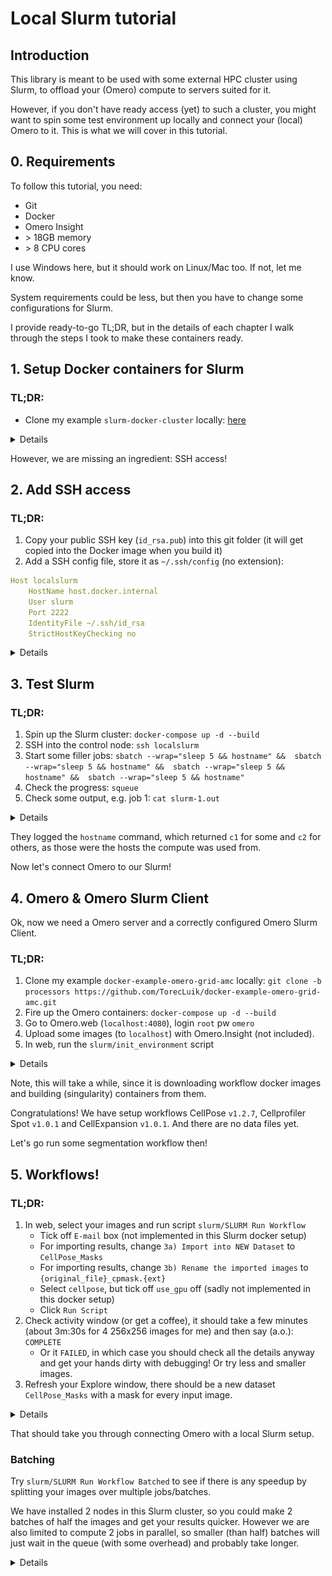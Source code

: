 # Local Slurm tutorial

## Introduction

This library is meant to be used with some external HPC cluster using Slurm, to offload your (Omero) compute to servers suited for it.

However, if you don't have ready access (yet) to such a cluster, you might want to spin some test environment up locally and connect your (local) Omero to it. 
This is what we will cover in this tutorial.

## 0. Requirements

To follow this tutorial, you need:
- Git
- Docker
- Omero Insight
- \> 18GB memory
- \> 8 CPU cores

I use Windows here, but it should work on Linux/Mac too. If not, let me know.

System requirements could be less, but then you have to change some configurations for Slurm.

I provide ready-to-go TL;DR, but in the details of each chapter I walk through the steps I took to make these containers ready.

## 1. Setup Docker containers for Slurm

### TL;DR:
- Clone my example `slurm-docker-cluster` locally: [here](https://github.com/TorecLuik/slurm-docker-cluster)




<details>
  <summary>Details</summary>

Always a good idea to stand on the shoulders of giants, so we want to spin up a ready-made Slurm container cluster. [Here on Github](https://github.com/giovtorres/slurm-docker-cluster) is a nice example with a open source license. It uses [Docker](https://www.docker.com/) containers and [Docker Compose](https://docs.docker.com/compose/) to easily orchestrate their interactions.

This setup will spin up a few separate containers (on the same computer) to make 1 slurm cluster:
- `slurmdbd`, the Slurm DataBase Daemon
- `slurmctld`, the Slurm Control Daemon, our entrypoint
- `mysql`, the actual database
- `c1` and `c2`, 2 compute nodes

Note: these compute nodes are not setup to use GPU, that is a whole other challenge that we will not get into. But even on CPU, Slurm can be useful for parallel processing and keeping track of a queue of jobs.

So let's clone this [repository](https://github.com/giovtorres/slurm-docker-cluster) to our local system:

```sh
git clone https://github.com/giovtorres/slurm-docker-cluster.git .
```

You can build and run these containers as described in their [README](https://github.com/giovtorres/slurm-docker-cluster/blob/master/README.md). Then you can already play around with Slurm that way, so try it out!
</details>

However, we are missing an ingredient: SSH access!

## 2. Add SSH access

### TL;DR:
1. Copy your public SSH key (`id_rsa.pub`) into this git folder (it will get copied into the Docker image when you build it)
2. Add a SSH config file, store it as `~/.ssh/config` (no extension):

```yaml
Host localslurm
	HostName host.docker.internal
	User slurm
	Port 2222
	IdentityFile ~/.ssh/id_rsa
	StrictHostKeyChecking no
```

<details>
  <summary>Details</summary>

We need to setup our library with SSH access between Omero and Slurm, but this is not built-in to these containers yet (because Docker actually has a built-in alternative, `docker exec`).

Luckily, people have already worked on SSH access into containers too, like [here](https://goteleport.com/blog/shell-access-docker-container-with-ssh-and-docker-exec/). So let's borrow their OpenSSH setup and add it to the _Dockerfile_ of the Slurm Control Daemon (`slurmctld`):

======= 2a. Make a new Dockerfile for the slurmctld =======

We want to combine the 2 Dockerfiles. However, one is `ubuntu` and the other is `rockylinux`. The biggest difference is that `rockylinux` uses the `yum` package manager to install software, instead of `apt`. We will stick to the Slurm image as the base image and just add the OpenSSH on top of it. 

Turns out, another difference is the use of `systemctld` causing all kinds of issues. 
So I spent the time to activate OpenSSH server on Rocky linux:

```dockerfile
FROM rockylinux:8

... # all the Slurm stuff from original Dockerfile ... 

## ------- Setup SSH ------
RUN yum update && yum install  openssh-server initscripts sudo -y
# Create a user “sshuser” and group “sshgroup”
# RUN groupadd sshgroup && useradd -ms /bin/bash -g sshgroup sshuser
# Create sshuser directory in home
RUN mkdir -p /home/slurm/.ssh
# Copy the ssh public key in the authorized_keys file. The idkey.pub below is a public key file you get from ssh-keygen. They are under ~/.ssh directory by default.
COPY id_rsa.pub /home/slurm/.ssh/authorized_keys
# change ownership of the key file. 
RUN chown slurm:slurm /home/slurm/.ssh/authorized_keys && chmod 600 /home/slurm/.ssh/authorized_keys
# Start SSH service
# RUN service ssh start
# RUN /etc/init.d/sshd start
RUN /usr/bin/ssh-keygen -A
# Expose docker port 22
EXPOSE 22
CMD ["/usr/sbin/sshd","-D"]
# CMD ["slurmdbd"]
```
We have replaced the `slurmdbd` command (CMD) with our setup from `sshdocker`, starting a ssh daemon (`sshd`) with our SSH public key associated to the `slurm` user
. 
This last part is important: to build this new version, you need to copy your public SSH key into this Docker image. 
This is performed in this line:
```dockerfile
# Copy the ssh public key in the authorized_keys file. The idkey.pub below is a public key file you get from ssh-keygen. They are under ~/.ssh directory by default.
COPY id_rsa.pub /home/<user>/.ssh/authorized_keys
```
So, you need to add your `id_rsa.pub` public key to this directory, so Docker can copy it when it builds the image.

Turns out, we also need to change the entrypoint script:

```sh
... # other stuff from script

if [ "$1" = "slurmctld" ]
then
    echo "---> Starting the MUNGE Authentication service (munged) ..."
    gosu munge /usr/sbin/munged

    echo "---> Starting SSH Daemon (sshd) ..."
    # exec /usr/bin/ssh-keygen -A
    exec /usr/sbin/sshd -D &
    exec rm /run/nologin &
    exec chmod 777 /data &

    echo "---> Waiting for slurmdbd to become active before starting slurmctld ..."

    ... # other stuff from script
```

We added the command to start the SSH daemon on the CTLD here, where it is actually called.
We also added some quick bugfixes to make the tutorial SSH work.
If you still run into issues with permissions in `/data`, login as superuser and also apply write access again.

======= 2b. Tell Docker Compose to use the new Dockerfile for `slurmctld` =======

Currently, [Docker Compose](https://github.com/giovtorres/slurm-docker-cluster/blob/master/docker-compose.yml) will spin up all containers from the same Dockerfile definition.

So we will change the Dockerfile for the `slurmctld` as defined in the `docker-compose.yml`, by replacing `image` with `build`:

```yml
slurmctld:
    # image: slurm-docker-cluster:${IMAGE_TAG:-21.08.6}
    # Build this image from current folder
    # Use a specific file: Dockerfile_slurmctld
    build: 
      context: ./
      dockerfile: Dockerfile_slurmctld
    command: ["slurmctld"]
    container_name: slurmctld
    hostname: slurmctld
    volumes:
      - etc_munge:/etc/munge
      - etc_slurm:/etc/slurm
      - slurm_jobdir:/data
      - var_log_slurm:/var/log/slurm
    expose:
      - "6817"
    ports:
      - "2222:22"
    depends_on:
      - "slurmdbd"
```

We also mapped port 22 (SSH) from the container to our localhost port 2222.
So now we can connect SSH to our localhost and be forwarded to this Slurm container.



Test it out:

1. Fire up the Slurm cluster:
```powershell
docker-compose up -d --build
```

2. SSH into the control node:
```powershell
ssh -i C:\Users\<you>\.ssh\id_rsa slurm@localhost -p 2222 -o UserKnownHostsFile=/dev/null
```

This should connect as the `slurm` user to the control container on port 2222 (type yes to connect, we will fix promptless login later).

```shell
Last login: Tue Aug  8 15:48:31 2023 from 172.21.0.1
[slurm@slurmctld ~]$
```

Congratulations!

======= 2c. Add SSH config for simple login =======

But, we can simplify the SSH, and our library needs a simple way to login.

For this, add [this](../example.config) config file as your `~/.ssh/config`, no extension. See [here](https://www.ssh.com/academy/ssh/config) for more information.

Of course, first update the values with those you used to SSH before, e.g.:
```ini
Host slurm
	HostName localhost
	User slurm
	Port 2222
	IdentityFile ~/.ssh/id_rsa
	StrictHostKeyChecking no
```

Then try it out:
`ssh slurm`

======= StrictHostKeyChecking =======
Note that I added `StrictHostKeyChecking no`, as our Slurm container will have different keys all the time. A normal Slurm server likely does not, and won't require this flag. This is also where we get our pretty warning from:
```
...> ssh slurm
@@@@@@@@@@@@@@@@@@@@@@@@@@@@@@@@@@@@@@@@@@@@@@@@@@@@@@@@@@@
@    WARNING: REMOTE HOST IDENTIFICATION HAS CHANGED!     @
@@@@@@@@@@@@@@@@@@@@@@@@@@@@@@@@@@@@@@@@@@@@@@@@@@@@@@@@@@@
IT IS POSSIBLE THAT SOMEONE IS DOING SOMETHING NASTY!
Someone could be eavesdropping on you right now (man-in-the-middle attack)!
It is also possible that a host key has just been changed.
```
The host key changed =)

If you don't add this flag, it will safe you from danger and deny access. Of course, that is not very useful for our tutorial.

</details>


## 3. Test Slurm

### TL;DR:
1. Spin up the Slurm cluster: `docker-compose up -d --build`
2. SSH into the control node: `ssh localslurm`
3. Start some filler jobs: `sbatch --wrap="sleep 5 && hostname" &&  sbatch --wrap="sleep 5 && hostname" &&  sbatch --wrap="sleep 5 && hostname" &&  sbatch --wrap="sleep 5 && hostname"`
4. Check the progress: `squeue` 
5. Check some output, e.g. job 1: `cat slurm-1.out`

<details>
  <summary>Details</summary>

Now connect via SSH to Slurm, change to `/data` (our fileserver shared between the Slurm nodes) and let's see if Slurm works:
```bash
[slurm@slurmctld ~]$ cd /data
[slurm@slurmctld data]$ squeue
             JOBID PARTITION     NAME     USER ST       TIME  NODES NODELIST(REASON)
[slurm@slurmctld data]$
```
The queue is empty!
Let's fill it up with some short tasks:
```bash
[slurm@slurmctld data]$ sbatch --wrap="sleep 5 && hostname" &&  sbatch --wrap="sleep 5 && hostname" &&  sbatch --wrap="sleep 5 && hostname" &&  sbatch --wrap="sleep 5 && hostname"
Submitted batch job 5
Submitted batch job 6
Submitted batch job 7
Submitted batch job 8
[slurm@slurmctld data]$ squeue
             JOBID PARTITION     NAME     USER ST       TIME  NODES NODELIST(REASON)
                 7    normal     wrap    slurm  R       0:01      1 c1
                 8    normal     wrap    slurm  R       0:01      1 c2
[slurm@slurmctld data]$
```
I fired off 4 jobs that take 2 seconds, so a few remained in the queue by the time I called for an update. You can also see they split over the 2 compute nodes `c1` and `c2`.

The jobs wrote their stdout output in the current dir (`/data`, which is where permission issues might come in):
```bash
[slurm@slurmctld data]$ ls
slurm-3.out  slurm-4.out  slurm-5.out  slurm-6.out  slurm-7.out  slurm-8.out
[slurm@slurmctld data]$ cat slurm-7.out
c1
[slurm@slurmctld data]$ cat slurm-8.out
c2
[slurm@slurmctld data]$
```

</details>

They logged the `hostname` command, which returned `c1` for some and `c2` for others, as those were the hosts the compute was used from.

Now let's connect Omero to our Slurm!

## 4. Omero & Omero Slurm Client

Ok, now we need a Omero server and a correctly configured Omero Slurm Client.

### TL;DR:
1.  Clone my example `docker-example-omero-grid-amc` locally: `git clone -b processors https://github.com/TorecLuik/docker-example-omero-grid-amc.git`
2. Fire up the Omero containers: `docker-compose up -d --build`
3. Go to Omero.web (`localhost:4080`), login `root` pw `omero`
4. Upload some images (to `localhost`) with Omero.Insight (not included).
5. In web, run the `slurm/init_environment` script

<details>
  <summary>Details</summary>

======= Omero in Docker =======

You can use your own Omero setup, but for this tutorial I will refer to a dockerized Omero that I am working with: [get it here](https://github.com/TorecLuik/docker-example-omero-grid-amc/tree/processors).

```bash
git clone -b processors https://github.com/TorecLuik/docker-example-omero-grid-amc.git
```

Let's (build it and) fire it up:

```bash
docker-compose up -d --build
```

======= Omero web =======

Once they are running, you should be able to access web at `localhost:4080`. Login with user `root` / pw `omero`. 

Import some example data with Omero Insight (connect with `localhost`).

======= Connect to Slurm =======

This container's processor node (`worker-5`) has already installed our `omero-slurm-client` library. 

======= Add ssh config to Omero Processor =======

Ok, so `localhost` works fine from your machine, but we need the Omero processing server `worker-5` to be able to do it too, like [we did before](#2c-add-ssh-config-for-simple-login).

By some smart tricks, we have mounted our `~/.ssh` folder to the worker container, so it knows and can use our SSH settings and config.

However, we need to change the `HostName` to match one that the container can understand. `localhost` works fine from our machine, but not from within a Docker container. Instead, we need to use `host.docker.internal` ([documentation](https://docs.docker.com/desktop/networking/#i-want-to-connect-from-a-container-to-a-service-on-the-host)).

```ini
Host slurm
	HostName host.docker.internal
	User slurm
	Port 2222
	IdentityFile ~/.ssh/id_rsa
	StrictHostKeyChecking no
```

Restart your Omero cluster if you already started it:
`docker-compose down` & `docker-compose up -d --build`

Ok, so now we can connect from within the worker-5 to our Slurm cluster. We can try it out:
```powershell
...\docker-example-omero-grid> docker-compose exec omeroworker-5 /bin/bash
bash-4.2$ ssh slurm
Last login: Wed Aug  9 13:08:54 2023 from 172.21.0.1
[slurm@slurmctld ~]$ squeue
             JOBID PARTITION     NAME     USER ST       TIME  NODES NODELIST(REASON)
[slurm@slurmctld ~]$ exit
logout
Connection to host.docker.internal closed.
bash-4.2$ exit
exit
```

======= slurm-config.ini =======
 
Let us setup the library's config file [slurm-config.ini](../slurm-config.ini) correctly.

Now, the `omero-slurm-client` library by default expects the `Slurm` ssh connection to be called `slurm`, but you can adjust it to whatever you named your ssh _Host_ in config. 

In this Docker setup, the config file is located at the `worker-gpu` folder and in the Dockerfile it is copied to `/etc/`, where the library will pick it up.

Let's use these values:

```ini
[SSH]
# -------------------------------------
# SSH settings
# -------------------------------------
# The alias for the SLURM SSH connection
host=slurm
# Set the rest of your SSH configuration in your SSH config under this host name/alias
# Or in e.g. /etc/fabric.yml (see Fabric's documentation for details on config loading)

[SLURM]
# -------------------------------------
# Slurm settings
# -------------------------------------
# General settings for where to find things on the Slurm cluster.
# -------------------------------------
# PATHS
# -------------------------------------
# The path on SLURM entrypoint for storing datafiles
#
# Note: 
# This example is relative to the Slurm user's home dir
slurm_data_path=/data/my-scratch/data
# The path on SLURM entrypoint for storing container image files
#
# Note: 
# This example is relative to the Slurm user's home dir
slurm_images_path=/data/my-scratch/singularity_images/workflows
# The path on SLURM entrypoint for storing the slurm job scripts
#
# Note: 
# This example is relative to the Slurm user's home dir
slurm_script_path=/data/my-scratch/slurm-scripts
```

We have put all the storage paths on `/data/my-scratch/` and named the SSH Host connection `slurm`.

The other values we can keep as [default](../slurm-config.ini), except we don't have a GPU, so let's turn that off for CellPose:

```ini
# -------------------------------------
# CELLPOSE SEGMENTATION
# -------------------------------------
# The path to store the container on the slurm_images_path
cellpose=cellpose
# The (e.g. github) repository with the descriptor.json file
cellpose_repo=https://github.com/TorecLuik/W_NucleiSegmentation-Cellpose/tree/v1.2.7
# The jobscript in the 'slurm_script_repo'
cellpose_job=jobs/cellpose.sh
# Override the default job values for this workflow
# Or add a job value to this workflow
# For more examples of such parameters, google SBATCH parameters.
# If you don't want to override, comment out / delete the line.
# Run CellPose Slurm with 10 GB GPU
# cellpose_job_gres=gpu:1g.10gb:1
# Run CellPose Slurm with 15 GB CPU memory
cellpose_job_mem=15GB
```

The `gres` will request a 10GB GPU on the Slurm cluster, but we only set up CPU docker slurm.

We will also comment out some of the other algorithms, so we have to download less containers to our Slurm cluster and speed up the tutorial.

This brings us to the following configuration file:


```ini
[SSH]
# -------------------------------------
# SSH settings
# -------------------------------------
# The alias for the SLURM SSH connection
host=slurm
# Set the rest of your SSH configuration in your SSH config under this host name/alias
# Or in e.g. /etc/fabric.yml (see Fabric's documentation for details on config loading)

[SLURM]
# -------------------------------------
# Slurm settings
# -------------------------------------
# General settings for where to find things on the Slurm cluster.
# -------------------------------------
# PATHS
# -------------------------------------
# The path on SLURM entrypoint for storing datafiles
#
# Note: 
# This example is relative to the Slurm user's home dir
slurm_data_path=/data/my-scratch/data
# The path on SLURM entrypoint for storing container image files
#
# Note: 
# This example is relative to the Slurm user's home dir
slurm_images_path=/data/my-scratch/singularity_images/workflows
# The path on SLURM entrypoint for storing the slurm job scripts
#
# Note: 
# This example is relative to the Slurm user's home dir
slurm_script_path=/data/my-scratch/slurm-scripts
# -------------------------------------
# REPOSITORIES
# -------------------------------------
# A (github) repository to pull the slurm scripts from.
#
# Note: 
# If you provide no repository, we will generate scripts instead!
# Based on the job_template and the descriptor.json
#
# Example:
#slurm_script_repo=https://github.com/TorecLuik/slurm-scripts
slurm_script_repo=
# -------------------------------------
# Processing settings
# -------------------------------------
# General/default settings for processing jobs.
# Note: NOT YET IMPLEMENTED
# Note: If you need to change it for a specific case only,
# you should change the job script instead, either in Omero or Slurm 


[MODELS]
# -------------------------------------
# Model settings
# -------------------------------------
# Settings for models/singularity images that we want to run on Slurm
#
# NOTE: keys have to be unique, and require a <key>_repo and <key>_image value as well.
#
# NOTE 2: Versions for the repo are highly encouraged! 
# Latest/master can change and cause issues with reproducability!
# We pickup the container version based on the version of the repository.
# For generic master branch, we pick up generic latest container.
# -------------------------------------
# CELLPOSE SEGMENTATION
# -------------------------------------
# The path to store the container on the slurm_images_path
cellpose=cellpose
# The (e.g. github) repository with the descriptor.json file
cellpose_repo=https://github.com/TorecLuik/W_NucleiSegmentation-Cellpose/tree/v1.2.7
# The jobscript in the 'slurm_script_repo'
cellpose_job=jobs/cellpose.sh
# Override the default job values for this workflow
# Or add a job value to this workflow
# For more examples of such parameters, google SBATCH parameters.
# If you don't want to override, comment out / delete the line.
# Run CellPose Slurm with 10 GB GPU
# cellpose_job_gres=gpu:1g.10gb:1
# Run CellPose Slurm with 15 GB CPU memory
cellpose_job_mem=15GB
# -------------------------------------
# # STARDIST SEGMENTATION
# # -------------------------------------
# # The path to store the container on the slurm_images_path
# stardist=stardist
# # The (e.g. github) repository with the descriptor.json file
# stardist_repo=https://github.com/Neubias-WG5/W_NucleiSegmentation-Stardist/tree/v1.3.2
# # The jobscript in the 'slurm_script_repo'
# stardist_job=jobs/stardist.sh
# -------------------------------------
# CELLPROFILER SEGMENTATION
# # -------------------------------------
# # The path to store the container on the slurm_images_path
# cellprofiler=cellprofiler
# # The (e.g. github) repository with the descriptor.json file
# cellprofiler_repo=https://github.com/Neubias-WG5/W_NucleiSegmentation-CellProfiler/tree/v1.6.4
# # The jobscript in the 'slurm_script_repo'
# cellprofiler_job=jobs/cellprofiler.sh
# -------------------------------------
# DEEPCELL SEGMENTATION
# # -------------------------------------
# # The path to store the container on the slurm_images_path
# deepcell=deepcell
# # The (e.g. github) repository with the descriptor.json file
# deepcell_repo=https://github.com/Neubias-WG5/W_NucleiSegmentation-DeepCell/tree/v.1.4.3
# # The jobscript in the 'slurm_script_repo'
# deepcell_job=jobs/deepcell.sh
# -------------------------------------
# IMAGEJ SEGMENTATION
# # -------------------------------------
# # The path to store the container on the slurm_images_path
# imagej=imagej
# # The (e.g. github) repository with the descriptor.json file
# imagej_repo=https://github.com/Neubias-WG5/W_NucleiSegmentation-ImageJ/tree/v1.12.10
# # The jobscript in the 'slurm_script_repo'
# imagej_job=jobs/imagej.sh
# # -------------------------------------
# # CELLPROFILER SPOT COUNTING
# # -------------------------------------
# The path to store the container on the slurm_images_path
cellprofiler_spot=cellprofiler_spot
# The (e.g. github) repository with the descriptor.json file
cellprofiler_spot_repo=https://github.com/TorecLuik/W_SpotCounting-CellProfiler/tree/v1.0.1
# The jobscript in the 'slurm_script_repo'
cellprofiler_spot_job=jobs/cellprofiler_spot.sh
# # -------------------------------------
# CELLEXPANSION SPOT COUNTING
# -------------------------------------
# The path to store the container on the slurm_images_path
cellexpansion=cellexpansion
# The (e.g. github) repository with the descriptor.json file
cellexpansion_repo=https://github.com/TorecLuik/W_CellExpansion/tree/v1.0.1
# The jobscript in the 'slurm_script_repo'
cellexpansion_job=jobs/cellexpansion.sh
```

======= Init environment =======

Now we go to Omero web and run the `slurm/init_environment` script to apply this config and setup our Slurm. We will use the default location, no need to fill in anything, just run the script.

![Slurm Init Busy](./images/webclient_init_env.PNG)

![Slurm Init Done](./images/webclient_init_env_done.PNG)

</details>

Note, this will take a while, since it is downloading workflow docker images and building (singularity) containers from them. 

Congratulations! We have setup workflows CellPose `v1.2.7`, Cellprofiler Spot `v1.0.1` and CellExpansion `v1.0.1`. And there are no data files yet.

Let's go run some segmentation workflow then!

## 5. Workflows!

### TL;DR:
1. In web, select your images and run script `slurm/SLURM Run Workflow`
    - Tick off `E-mail` box (not implemented in this Slurm docker setup)
    - For importing results, change `3a) Import into NEW Dataset` to `CellPose_Masks`
    - For importing results, change `3b) Rename the imported images` to `{original_file}_cpmask.{ext}`
    - Select `cellpose`, but tick off `use_gpu` off (sadly not implemented in this docker setup)
    - Click `Run Script`
2. Check activity window (or get a coffee), it should take a few minutes (about 3m:30s for 4 256x256 images for me) and then say (a.o.): `COMPLETE`
    - Or it `FAILED`, in which case you should check all the details anyway and get your hands dirty with debugging! Or try less and smaller images.
3. Refresh your Explore window, there should be a new dataset `CellPose_Masks` with a mask for every input image. 

<details>
  <summary>Details</summary>

So, I hope you added some data already; if not, import some images now.

Let's run `slurm/SLURM Run Workflow`:

![Slurm Run Workflow](./images/webclient_run_workflow.PNG?raw=true)

You can see that this script recognized that we downloaded 3 workflows, and what their parameters are. For more information on this magic, follow the other tutorials.

Let's select `cellpose` and click `use gpu` off (sadly). Tune the other parameters as you like for your images. Also, for output let's select `Import into NEW Dataset` by filling in a dataset name: cellpose_images. Click `Run Script`.

![Slurm Run Cellpose](./images/webclient_run_cellpose.PNG?raw=true)

Result: Job 1 is FAILED.
Turns out, our Slurm doesn't have the compute nodes to execute this operation.

======= Improve Slurm =======

Update the `slurm.conf` file in the git repository.

```ini
# COMPUTE NODES
NodeName=c[1-2] RealMemory=5120 CPUs=8 State=UNKNOWN
```

Here, 5GB and 8 CPU each should do the trick!

Rebuild the containers. Note that the config is on a shared volume, so we have to destroy that volume too (it took some headbashing to find this out):
```powershell
docker-compose down --volumes 
```
```powershell
docker-compose up --build
```

</details>

That should take you through connecting Omero with a local Slurm setup.

### Batching

Try `slurm/SLURM Run Workflow Batched` to see if there is any speedup by splitting your images over multiple jobs/batches. 

We have installed 2 nodes in this Slurm cluster, so you could make 2 batches of half the images and get your results quicker. However we are also limited to compute 2 jobs in parallel, so smaller (than half) batches will just wait in the queue (with some overhead) and probably take longer.

<details>
Note that there is always overhead cost, so the speedup will not be linear. However, the more time is in compute vs overhead, the more gains you should get by splitting over multiple jobs / nodes / CPUs.

Let's check on the Slurm node:
```bash
$ sacct --starttime "2023-06-13T17:00:00" --format Jobid,State,start,end,JobName%-18,Elapsed -n -X --endtime "now"
``` 

In my latest example, it was 1 minute (30%) faster to have 2 batches/jobs (`32` & `33`) vs 1 job (`31`):
```yaml
31            COMPLETED 2023-08-23T08:41:28 2023-08-23T08:45:02 omero-job-cellpose   00:03:34

32            COMPLETED 2023-08-23T09:22:00 2023-08-23T09:24:27 omero-job-cellpose   00:02:27
33            COMPLETED 2023-08-23T09:22:03 2023-08-23T09:24:40 omero-job-cellpose   00:02:37
```


</details>
